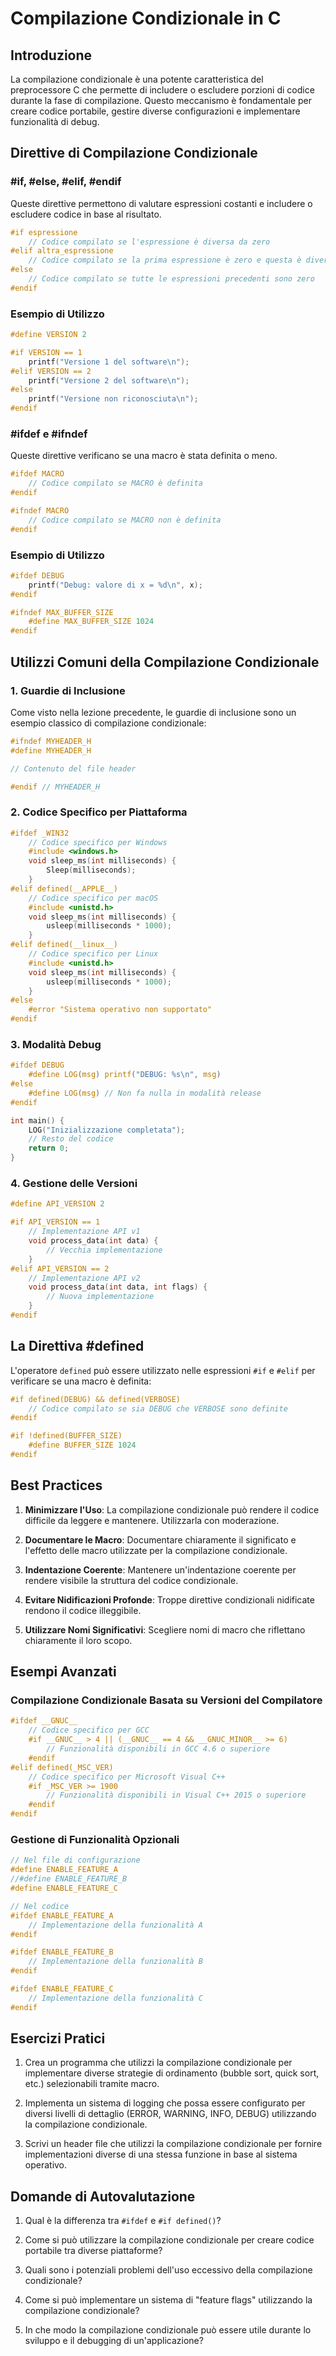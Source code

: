 # Compilazione Condizionale in C

## Introduzione

La compilazione condizionale è una potente caratteristica del preprocessore C che permette di includere o escludere porzioni di codice durante la fase di compilazione. Questo meccanismo è fondamentale per creare codice portabile, gestire diverse configurazioni e implementare funzionalità di debug.

## Direttive di Compilazione Condizionale

### #if, #else, #elif, #endif

Queste direttive permettono di valutare espressioni costanti e includere o escludere codice in base al risultato.

```c
#if espressione
    // Codice compilato se l'espressione è diversa da zero
#elif altra_espressione
    // Codice compilato se la prima espressione è zero e questa è diversa da zero
#else
    // Codice compilato se tutte le espressioni precedenti sono zero
#endif
```

### Esempio di Utilizzo

```c
#define VERSION 2

#if VERSION == 1
    printf("Versione 1 del software\n");
#elif VERSION == 2
    printf("Versione 2 del software\n");
#else
    printf("Versione non riconosciuta\n");
#endif
```

### #ifdef e #ifndef

Queste direttive verificano se una macro è stata definita o meno.

```c
#ifdef MACRO
    // Codice compilato se MACRO è definita
#endif

#ifndef MACRO
    // Codice compilato se MACRO non è definita
#endif
```

### Esempio di Utilizzo

```c
#ifdef DEBUG
    printf("Debug: valore di x = %d\n", x);
#endif

#ifndef MAX_BUFFER_SIZE
    #define MAX_BUFFER_SIZE 1024
#endif
```

## Utilizzi Comuni della Compilazione Condizionale

### 1. Guardie di Inclusione

Come visto nella lezione precedente, le guardie di inclusione sono un esempio classico di compilazione condizionale:

```c
#ifndef MYHEADER_H
#define MYHEADER_H

// Contenuto del file header

#endif // MYHEADER_H
```

### 2. Codice Specifico per Piattaforma

```c
#ifdef _WIN32
    // Codice specifico per Windows
    #include <windows.h>
    void sleep_ms(int milliseconds) {
        Sleep(milliseconds);
    }
#elif defined(__APPLE__)
    // Codice specifico per macOS
    #include <unistd.h>
    void sleep_ms(int milliseconds) {
        usleep(milliseconds * 1000);
    }
#elif defined(__linux__)
    // Codice specifico per Linux
    #include <unistd.h>
    void sleep_ms(int milliseconds) {
        usleep(milliseconds * 1000);
    }
#else
    #error "Sistema operativo non supportato"
#endif
```

### 3. Modalità Debug

```c
#ifdef DEBUG
    #define LOG(msg) printf("DEBUG: %s\n", msg)
#else
    #define LOG(msg) // Non fa nulla in modalità release
#endif

int main() {
    LOG("Inizializzazione completata");
    // Resto del codice
    return 0;
}
```

### 4. Gestione delle Versioni

```c
#define API_VERSION 2

#if API_VERSION == 1
    // Implementazione API v1
    void process_data(int data) {
        // Vecchia implementazione
    }
#elif API_VERSION == 2
    // Implementazione API v2
    void process_data(int data, int flags) {
        // Nuova implementazione
    }
#endif
```

## La Direttiva #defined

L'operatore `defined` può essere utilizzato nelle espressioni `#if` e `#elif` per verificare se una macro è definita:

```c
#if defined(DEBUG) && defined(VERBOSE)
    // Codice compilato se sia DEBUG che VERBOSE sono definite
#endif

#if !defined(BUFFER_SIZE)
    #define BUFFER_SIZE 1024
#endif
```

## Best Practices

1. **Minimizzare l'Uso**: La compilazione condizionale può rendere il codice difficile da leggere e mantenere. Utilizzarla con moderazione.

2. **Documentare le Macro**: Documentare chiaramente il significato e l'effetto delle macro utilizzate per la compilazione condizionale.

3. **Indentazione Coerente**: Mantenere un'indentazione coerente per rendere visibile la struttura del codice condizionale.

4. **Evitare Nidificazioni Profonde**: Troppe direttive condizionali nidificate rendono il codice illeggibile.

5. **Utilizzare Nomi Significativi**: Scegliere nomi di macro che riflettano chiaramente il loro scopo.

## Esempi Avanzati

### Compilazione Condizionale Basata su Versioni del Compilatore

```c
#ifdef __GNUC__
    // Codice specifico per GCC
    #if __GNUC__ > 4 || (__GNUC__ == 4 && __GNUC_MINOR__ >= 6)
        // Funzionalità disponibili in GCC 4.6 o superiore
    #endif
#elif defined(_MSC_VER)
    // Codice specifico per Microsoft Visual C++
    #if _MSC_VER >= 1900
        // Funzionalità disponibili in Visual C++ 2015 o superiore
    #endif
#endif
```

### Gestione di Funzionalità Opzionali

```c
// Nel file di configurazione
#define ENABLE_FEATURE_A
//#define ENABLE_FEATURE_B
#define ENABLE_FEATURE_C

// Nel codice
#ifdef ENABLE_FEATURE_A
    // Implementazione della funzionalità A
#endif

#ifdef ENABLE_FEATURE_B
    // Implementazione della funzionalità B
#endif

#ifdef ENABLE_FEATURE_C
    // Implementazione della funzionalità C
#endif
```

## Esercizi Pratici

1. Crea un programma che utilizzi la compilazione condizionale per implementare diverse strategie di ordinamento (bubble sort, quick sort, etc.) selezionabili tramite macro.

2. Implementa un sistema di logging che possa essere configurato per diversi livelli di dettaglio (ERROR, WARNING, INFO, DEBUG) utilizzando la compilazione condizionale.

3. Scrivi un header file che utilizzi la compilazione condizionale per fornire implementazioni diverse di una stessa funzione in base al sistema operativo.

## Domande di Autovalutazione

1. Qual è la differenza tra `#ifdef` e `#if defined()`?

2. Come si può utilizzare la compilazione condizionale per creare codice portabile tra diverse piattaforme?

3. Quali sono i potenziali problemi dell'uso eccessivo della compilazione condizionale?

4. Come si può implementare un sistema di "feature flags" utilizzando la compilazione condizionale?

5. In che modo la compilazione condizionale può essere utile durante lo sviluppo e il debugging di un'applicazione?